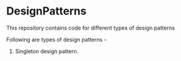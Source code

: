 # DesignPatterns
This repository contains code for different types of design patterns

Following are types of design patterns -

1. Singleton design pattern.
